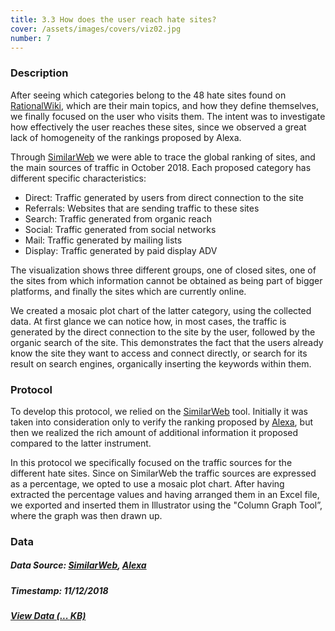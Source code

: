 ```yaml
---
title: 3.3 How does the user reach hate sites?
cover: /assets/images/covers/viz02.jpg
number: 7
---
```


### Description 

After seeing which categories belong to the 48 hate sites found on [RationalWiki](https://rationalwiki.org/wiki/Category:Internet_hate_sites), which are their main topics, and how they define themselves, we finally focused on the user who visits them.
The intent was to investigate how effectively the user reaches these sites, since we observed a great lack of homogeneity of the rankings proposed by Alexa.

Through [SimilarWeb](https://www.similarweb.com/) we were able to trace the global ranking of sites, and the main sources of traffic in October 2018. 
Each proposed category has different specific characteristics:

* Direct: Traffic generated by users from direct connection to the site
* Referrals: Websites that are sending traffic to these sites
* Search: Traffic generated from organic reach
* Social: Traffic generated from social networks
* Mail: Traffic generated by mailing lists
* Display: Traffic generated by paid display ADV

The visualization shows three different groups, one of closed sites, one of the sites from which information cannot be obtained as being part of bigger platforms, and finally the sites which are currently online.

We created a mosaic plot chart of the latter category, using the collected data. 
At first glance we can notice how, in most cases, the traffic is generated by the direct connection to the site by the user, followed by the organic search of the site. This demonstrates the fact that the users already know the site they want to access and connect directly, or search for its result on search engines, organically inserting the keywords within them.


### Protocol

To develop this protocol, we relied on the [SimilarWeb](https://www.similarweb.com/) tool. Initially it was taken into consideration only to verify the ranking proposed by [Alexa](https://www.alexa.com/), but then we realized the rich amount of additional information it proposed compared to the latter instrument.

In this protocol we specifically focused on the traffic sources for the different hate sites.
Since on SimilarWeb the traffic sources are expressed as a percentage, we opted to use a mosaic plot chart. After having extracted the percentage values and having arranged them in an Excel file, we exported and inserted them in Illustrator using the "Column Graph Tool”, where the graph was then drawn up.


### Data
##### Data Source: [SimilarWeb](https://www.similarweb.com/), [Alexa](https://www.alexa.com/)
##### Timestamp: 11/12/2018
##### [View Data (... KB)](http://densitydesign.org/)
